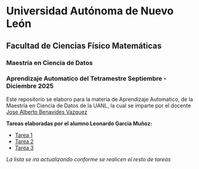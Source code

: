 # Universidad Autónoma de Nuevo León
## Facultad de Ciencias Físico Matemáticas
### Maestría en Ciencia de Datos

### Aprendizaje Automatico del Tetramestre Septiembre - Diciembre 2025

Este repositorio se elaboro para la materia de Aprendizaje Automatico, de la Maestría en Ciencia de Datos de la UANL, la cual se imparte por el docente [Jose Alberto Benavides Vazquez](https://github.com/albertobenavides)

**Tareas elaboradas por el alumno Leonardo Garcia Muñoz:**

- [Tarea 1](/Tarea_1.ipynb)
- [Tarea 2](/Tarea_2.ipynb)
- [Tarea 3](/Tarea_3.ipynb)
  
 *La lista se ira actualizando conforme se realicen el resto de tareas*
